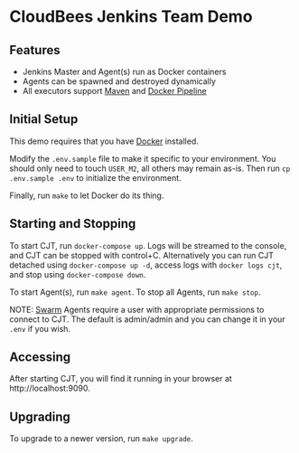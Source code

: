 # CloudBees Jenkins Team Demo

## Features
* Jenkins Master and Agent(s) run as Docker containers
* Agents can be spawned and destroyed dynamically
* All executors support [Maven](https://maven.apache.org/) and [Docker Pipeline](https://wiki.jenkins.io/display/JENKINS/Docker+Pipeline+Plugin)

## Initial Setup
This demo requires that you have [Docker](https://www.docker.com/get-docker) installed.

Modify the ``.env.sample`` file to make it specific to your environment. You should only need to touch ``USER_M2``, all others may remain as-is. Then run ``cp .env.sample .env`` to initialize the environment.

Finally, run ``make`` to let Docker do its thing.

## Starting and Stopping
To start CJT, run ``docker-compose up``. Logs will be streamed to the console, and CJT can be stopped with control+C. Alternatively you can run CJT detached using ``docker-compose up -d``, access logs with ``docker logs cjt``, and stop using ``docker-compose down``.

To start Agent(s), run ``make agent``. To stop all Agents, run ``make stop``.

NOTE: [Swarm](https://wiki.jenkins.io/display/JENKINS/Swarm+Plugin) Agents require a user with appropriate permissions to connect to CJT. The default is admin/admin and you can change it in your ``.env`` if you wish.

## Accessing
After starting CJT, you will find it running in your browser at http://localhost:9090.

## Upgrading
To upgrade to a newer version, run ``make upgrade``.
